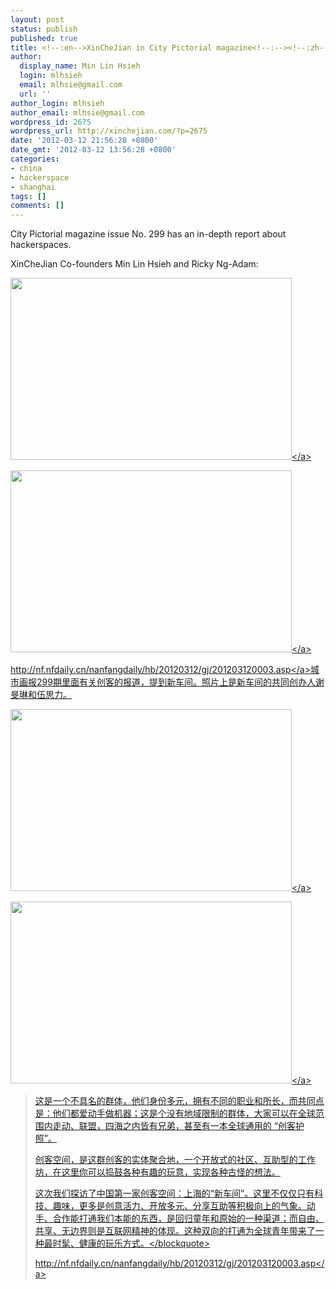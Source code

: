 ```yaml
---
layout: post
status: publish
published: true
title: <!--:en-->XinCheJian in City Pictorial magazine<!--:--><!--:zh-->城市画报有关新车间的报导<!--:-->
author:
  display_name: Min Lin Hsieh
  login: mlhsieh
  email: mlhsie@gmail.com
  url: ''
author_login: mlhsieh
author_email: mlhsie@gmail.com
wordpress_id: 2675
wordpress_url: http://xinchejian.com/?p=2675
date: '2012-03-12 21:56:28 +0800'
date_gmt: '2012-03-12 13:56:28 +0800'
categories:
- china
- hackerspace
- shanghai
tags: []
comments: []
---
```

<p><!--:en-->City Pictorial magazine issue No. 299 has an in-depth report about hackerspaces. </p>
<p>XinCheJian Co-founders Min Lin Hsieh and Ricky Ng-Adam:</p>
<p><a href="http:&#47;&#47;xinchejian.com&#47;wp-content&#47;uploads&#47;2012&#47;03&#47;citypictorial-1.jpg"><img src="http:&#47;&#47;xinchejian.com&#47;wp-content&#47;uploads&#47;2012&#47;03&#47;citypictorial-1.jpg" alt="" title="citypictorial-1" width="450" height="291" class="alignnone size-full wp-image-2677" &#47;><&#47;a></p>
<p><a href="http:&#47;&#47;xinchejian.com&#47;wp-content&#47;uploads&#47;2012&#47;03&#47;citypictorial-2.jpg"><img src="http:&#47;&#47;xinchejian.com&#47;wp-content&#47;uploads&#47;2012&#47;03&#47;citypictorial-2.jpg" alt="" title="citypictorial-2" width="450" height="291" class="alignnone size-full wp-image-2676" &#47;><&#47;a></p>
<p><a href="http:&#47;&#47;nf.nfdaily.cn&#47;nanfangdaily&#47;hb&#47;20120312&#47;gj&#47;201203120003.asp">http:&#47;&#47;nf.nfdaily.cn&#47;nanfangdaily&#47;hb&#47;20120312&#47;gj&#47;201203120003.asp<&#47;a><!--:--><!--:zh-->城市画报299期里面有关创客的报道，提到新车间。照片上是新车间的共同创办人谢旻琳和伍思力。</p>
<p><a href="http:&#47;&#47;xinchejian.com&#47;wp-content&#47;uploads&#47;2012&#47;03&#47;citypictorial-1.jpg"><img src="http:&#47;&#47;xinchejian.com&#47;wp-content&#47;uploads&#47;2012&#47;03&#47;citypictorial-1.jpg" alt="" title="citypictorial-1" width="450" height="291" class="alignnone size-full wp-image-2677" &#47;><&#47;a></p>
<p><a href="http:&#47;&#47;xinchejian.com&#47;wp-content&#47;uploads&#47;2012&#47;03&#47;citypictorial-2.jpg"><img src="http:&#47;&#47;xinchejian.com&#47;wp-content&#47;uploads&#47;2012&#47;03&#47;citypictorial-2.jpg" alt="" title="citypictorial-2" width="450" height="291" class="alignnone size-full wp-image-2676" &#47;><&#47;a></p>
<blockquote><p>这是一个不具名的群体，他们身份多元，拥有不同的职业和所长，而共同点是：他们都爱动手做机器；这是个没有地域限制的群体，大家可以在全球范围内走动、联盟，四海之内皆有兄弟，甚至有一本全球通用的 &ldquo;创客护照&rdquo;。</p>
<p>创客空间，是这群创客的实体聚合地，一个开放式的社区、互助型的工作坊，在这里你可以捣鼓各种有趣的玩意，实现各种古怪的想法。</p>
<p>这次我们探访了中国第一家创客空间：上海的&ldquo;新车间&rdquo;。这里不仅仅只有科技、趣味，更多是创意活力、开放多元、分享互助等积极向上的气象。动手、合作能打通我们本能的东西，是回归童年和原始的一种渠道；而自由、共享、无边界则是互联网精神的体现。这种双向的打通为全球青年带来了一种最时髦、健康的玩乐方式。<&#47;blockquote></p>
<p><a href="http:&#47;&#47;nf.nfdaily.cn&#47;nanfangdaily&#47;hb&#47;20120312&#47;gj&#47;201203120003.asp">http:&#47;&#47;nf.nfdaily.cn&#47;nanfangdaily&#47;hb&#47;20120312&#47;gj&#47;201203120003.asp<&#47;a><!--:--></p>
